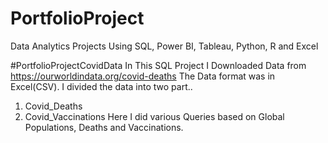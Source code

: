 # PortfolioProject
Data Analytics Projects Using SQL, Power BI, Tableau, Python, R and Excel

#PortfolioProjectCovidData 
In This SQL Project I Downloaded Data from https://ourworldindata.org/covid-deaths 
The Data format was in Excel(CSV). 
I divided the data into two part..
  1. Covid_Deaths 
  2. Covid_Vaccinations
Here I did various Queries based on Global Populations, Deaths and Vaccinations.
